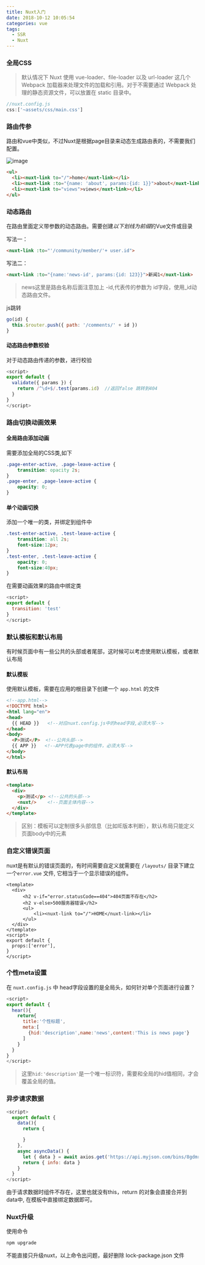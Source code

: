 ```yaml
---
title: Nuxt入门
date: 2018-10-12 10:05:54
categories: vue
tags:
  - SSR
  - Nuxt
---
```


### 全局CSS

>默认情况下 Nuxt 使用 vue-loader、file-loader 以及 url-loader 这几个 Webpack 加载器来处理文件的加载和引用。对于不需要通过 Webpack 处理的静态资源文件，可以放置在 static 目录中。

```js
//nuxt.config.js
css:['~assets/css/main.css']
```


### 路由传参

路由和vue中类似，不过Nuxt是根据page目录来动态生成路由表的，不需要我们配置。

![image](https://wx4.sinaimg.cn/large/0073tXM5gy1fy1yaa68s7j309d05lq31.jpg)

```html
<ul>
  <li><nuxt-link to="/">home</nuxt-link></li>
  <li><nuxt-link :to="{name: 'about', params:{id: 1}}">about</nuxt-link></li>
  <li><nuxt-link to="views">views</nuxt-link></li>
</ul>
```


### 动态路由

在路由里面定义带参数的动态路由。需要创建*以下划线为前缀*的Vue文件或目录

写法一：
```html
<nuxt-link :to="'/community/member/'+ user.id">
```
写法二：
```html
<nuxt-link :to="{name:'news-id', params:{id: 123}}">新闻1</nuxt-link>
```

> news这里是路由名称后面注意加上 -id,代表传的参数为 id字段，使用_id动态路由文件。

js跳转

```js
go(id) { 
  this.$router.push({ path: '/comments/' + id })
}
```

#### 动态路由参数校验

对于动态路由传递的参数，进行校验

```js
<script>
export default {
  validate({ params }) {
    return /^\d+$/.test(params.id)  //返回false 跳转到404
  }
}
</script>
```

### 路由切换动画效果



#### 全局路由添加动画

需要添加全局的CSS类,如下

```css
.page-enter-active, .page-leave-active {
    transition: opacity 2s;
}
.page-enter, .page-leave-active {
    opacity: 0;
}
```

#### 单个动画切换

添加一个唯一的类，并绑定到组件中

```css
.test-enter-active, .test-leave-active {
    transition: all 2s;
    font-size:12px;
}
.test-enter, .test-leave-active {
    opacity: 0;
    font-size:40px;
}
```

在需要动画效果的路由中绑定类
```js
<script>
export default {
  transition: 'test'
}
</script>
```

### 默认模板和默认布局

有时候页面中有一些公共的头部或者尾部，这时候可以考虑使用默认模板，或者默认布局

#### 默认模板

使用默认模板，需要在应用的根目录下创建一个 `app.html` 的文件

```html
<!--app.html-->
<!DOCTYPE html>
<html lang="en">
<head>
  {{ HEAD }}   <!--对应nuxt.config.js中的head字段,必须大写-->
</head>
<body>
  <P>测试</P>  <!--公共头部-->
  {{ APP }}   <!--APP代表page中的组件，必须大写-->
</body>
</html>

```

#### 默认布局

```html
<template>
  <div>
    <p>测试</p> <!--公共的头部-->
    <nuxt/>    <!--页面主体内容-->
  </div>
</template>
```

>区别：模板可以定制很多头部信息（比如IE版本判断），默认布局只能定义页面body中的元素

### 自定义错误页面

nuxt是有默认的错误页面的，有时间需要自定义就需要在 `/layouts/` 目录下建立一个`error.vue` 文件, 它相当于一个显示错误的组件。

```
<template>
  <div>
      <h2 v-if="error.statusCode==404">404页面不存在</h2>
      <h2 v-else>500服务器错误</h2>
      <ul>
          <li><nuxt-link to="/">HOME</nuxt-link></li>
      </ul>
  </div>
</template>
<script>
export default {
  props:['error'],
}
</script>
```

### 个性meta设置

在 `nuxt.config.js` 中 head字段设置的是全局头，如何针对单个页面进行设置？

```js
<script>
export default {
  hear(){
    return{
      title:'个性标题',
      meta:[
        {hid:'description',name:'news',content:'This is news page'}
      ]
    }
  }
}
</script>  
```

> 这里`hid:'description'`是一个唯一标识符，需要和全局的hid值相同，才会覆盖全局的值。

### 异步请求数据

```js
<script>
  export default {
    data(){
      return {

      }
    },
    async asyncData() {
      let { data } = await axios.get('https://api.myjson.com/bins/8gdmr')
      return { info: data }
    }
  }
</script>  
```

由于请求数据时组件不存在，这里也就没有this，return 的对象会直接合并到 data中, 在模板中直接绑定数据即可。

### Nuxt升级

使用命令

```bash
npm upgrade
```

不能直接只升级nuxt，以上命令出问题，最好删除 lock-package.json 文件